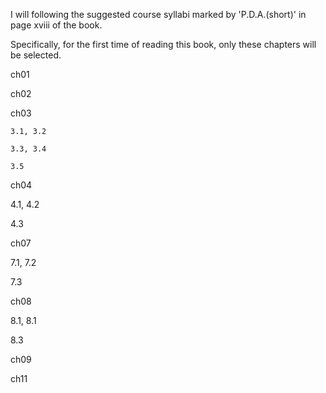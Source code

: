 I will following the suggested course syllabi 
marked by 'P.D.A.(short)' in page xviii of the
book.

Specifically, for the first time of reading this
book, only these chapters will be selected.

ch01

ch02

ch03

    3.1, 3.2

    3.3, 3.4

    3.5

ch04

   4.1, 4.2

   4.3

ch07
   
   7.1, 7.2

   7.3

ch08
 
   8.1, 8.1
   
   8.3

ch09

ch11


   

